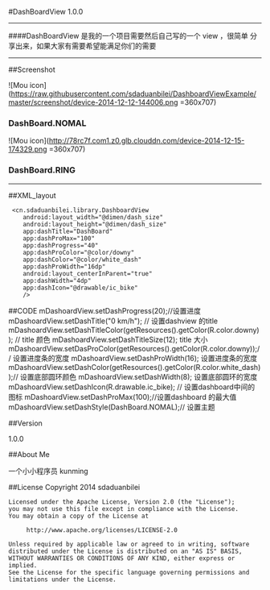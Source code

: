 #DashBoardView 1.0.0

----------------------------------------------------------
####DashBoardView  是我的一个项目需要然后自己写的一个 view ，很简单 分享出来，如果大家有需要希望能满足你们的需要

----------------------------------------------------------

##Screenshot

![Mou icon](https://raw.githubusercontent.com/sdaduanbilei/DashboardViewExample/master/screenshot/device-2014-12-12-144006.png =360x707)

### DashBoard.NOMAL

![Mou icon](http://78rc7f.com1.z0.glb.clouddn.com/device-2014-12-15-174329.png =360x707)

### DashBoard.RING 


----------------------------------------------------------
##XML_layout

	 <cn.sdaduanbilei.library.DashboardView
        android:layout_width="@dimen/dash_size"
        android:layout_height="@dimen/dash_size"
        app:dashTitle="DashBoard"
        app:dashProMax="100"
        app:dashProgress="40"
        app:dashProColor="@color/downy"
        app:dashColor="@color/white_dash"
        app:dashProWidth="16dp"
        android:layout_centerInParent="true"
        app:dashWidth="4dp"
        app:dashIcon="@drawable/ic_bike"
        />
        
##CODE
	 mDashoardView.setDashProgress(20);//设置进度
     mDashoardView.setDashTitle("0 km/h"); // 设置dashview 的title
     mDashoardView.setDashTitleColor(getResources().getColor(R.color.downy)); // title 颜色
     mDashoardView.setDashTitleSize(12); title 大小
     mDashoardView.setDasProColor(getResources().getColor(R.color.downy));// 设置进度条的宽度
     mDashoardView.setDashProWidth(16); 设置进度条的宽度
     mDashoardView.setDashColor(getResources().getColor(R.color.white_dash));// 设置底部圆环颜色
     mDashoardView.setDashWidth(8);    设置底部圆环的宽度
     mDashoardView.setDashIcon(R.drawable.ic_bike); // 设置dashboard中间的图标
     mDashoardView.setDashProMax(100);//设置dashboard 的最大值
     mDashoardView.setDashStyle(DashBoard.NOMAL);// 设置主题
     
##Version 

 1.0.0
  
##About Me

一个小小程序员  kunming

##License
	Copyright 2014 sdaduanbilei

	Licensed under the Apache License, Version 2.0 (the "License");
	you may not use this file except in compliance with the License.
	You may obtain a copy of the License at

		 http://www.apache.org/licenses/LICENSE-2.0

	Unless required by applicable law or agreed to in writing, software
	distributed under the License is distributed on an "AS IS" BASIS,
	WITHOUT WARRANTIES OR CONDITIONS OF ANY KIND, either express or implied.
	See the License for the specific language governing permissions and
	limitations under the License.	
 



